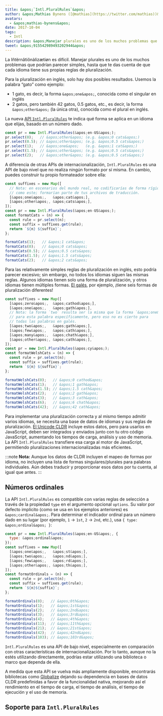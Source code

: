 ```yaml
---
title: &apos;`Intl.PluralRules`&apos;
author: &apos;Mathias Bynens ([@mathias](https://twitter.com/mathias))&apos;
avatars:
  - &apos;mathias-bynens&apos;
date: 2017-10-04
tags:
  - Intl
description: &apos;Manejar plurales es uno de los muchos problemas que podrían parecer simples, hasta que te das cuenta de que cada idioma tiene sus propias reglas de pluralización. ¡La API Intl.PluralRules puede ayudar!&apos;
tweet: &apos;915542989493202944&apos;
---
```

La Iñtërnâtiônàlizætiøn es difícil. Manejar plurales es uno de los muchos problemas que podrían parecer simples, hasta que te das cuenta de que cada idioma tiene sus propias reglas de pluralización.

Para la pluralización en inglés, solo hay dos posibles resultados. Usemos la palabra “gato” como ejemplo:

- 1 gato, es decir, la forma `&apos;one&apos;`, conocida como el singular en inglés
- 2 gatos, pero también 42 gatos, 0.5 gatos, etc., es decir, la forma `&apos;other&apos;` (la única otra), conocida como el plural en inglés.

La nueva [API `Intl.PluralRules`](https://github.com/tc39/proposal-intl-plural-rules) te indica qué forma se aplica en un idioma que elijas, basado en un número dado.

```js
const pr = new Intl.PluralRules(&apos;en-US&apos;);
pr.select(0);   // &apos;other&apos; (e.g. &apos;0 cats&apos;)
pr.select(0.5); // &apos;other&apos; (e.g. &apos;0.5 cats&apos;)
pr.select(1);   // &apos;one&apos;   (e.g. &apos;1 cat&apos;)
pr.select(1.5); // &apos;other&apos; (e.g. &apos;0.5 cats&apos;)
pr.select(2);   // &apos;other&apos; (e.g. &apos;0.5 cats&apos;)
```

<!--truncate-->
A diferencia de otras APIs de internacionalización, `Intl.PluralRules` es una API de bajo nivel que no realiza ningún formato por sí misma. En cambio, puedes construir tu propio formateador sobre ella:

```js
const suffixes = new Map([
  // Nota: en escenarios del mundo real, no codificarías de forma rígida los plurales
  // como este; formarían parte de tus archivos de traducción.
  [&apos;one&apos;,   &apos;cat&apos;],
  [&apos;other&apos;, &apos;cats&apos;],
]);
const pr = new Intl.PluralRules(&apos;en-US&apos;);
const formatCats = (n) => {
  const rule = pr.select(n);
  const suffix = suffixes.get(rule);
  return `${n} ${suffix}`;
};

formatCats(1);   // &apos;1 cat&apos;
formatCats(0);   // &apos;0 cats&apos;
formatCats(0.5); // &apos;0.5 cats&apos;
formatCats(1.5); // &apos;1.5 cats&apos;
formatCats(2);   // &apos;2 cats&apos;
```

Para las relativamente simples reglas de pluralización en inglés, esto podría parecer excesivo; sin embargo, no todos los idiomas siguen las mismas reglas. Algunos idiomas tienen solo una forma de pluralización, y otros idiomas tienen múltiples formas. [El galés](http://unicode.org/cldr/charts/latest/supplemental/language_plural_rules.html#rules), por ejemplo, ¡tiene seis formas de pluralización diferentes!

```js
const suffixes = new Map([
  [&apos;zero&apos;,  &apos;cathod&apos;],
  [&apos;one&apos;,   &apos;gath&apos;],
  // Nota: la forma `two` resulta ser la misma que la forma `&apos;one&apos;`
  // para esta palabra específicamente, pero eso no es cierto para
  // todas las palabras en galés.
  [&apos;two&apos;,   &apos;gath&apos;],
  [&apos;few&apos;,   &apos;cath&apos;],
  [&apos;many&apos;,  &apos;chath&apos;],
  [&apos;other&apos;, &apos;cath&apos;],
]);
const pr = new Intl.PluralRules(&apos;cy&apos;);
const formatWelshCats = (n) => {
  const rule = pr.select(n);
  const suffix = suffixes.get(rule);
  return `${n} ${suffix}`;
};

formatWelshCats(0);   // &apos;0 cathod&apos;
formatWelshCats(1);   // &apos;1 gath&apos;
formatWelshCats(1.5); // &apos;1.5 cath&apos;
formatWelshCats(2);   // &apos;2 gath&apos;
formatWelshCats(3);   // &apos;3 cath&apos;
formatWelshCats(6);   // &apos;6 chath&apos;
formatWelshCats(42);  // &apos;42 cath&apos;
```

Para implementar una pluralización correcta y al mismo tiempo admitir varios idiomas, se necesita una base de datos de idiomas y sus reglas de pluralización. [El Unicode CLDR](http://cldr.unicode.org/) incluye estos datos, pero para usarlos en JavaScript, deben ser integrados y enviados junto con tu otro código JavaScript, aumentando los tiempos de carga, análisis y uso de memoria. La API `Intl.PluralRules` transfiere esa carga al motor de JavaScript, permitiendo pluralizaciones internacionalizadas más eficientes.

:::note
**Nota:** Aunque los datos de CLDR incluyen el mapeo de formas por idioma, no incluyen una lista de formas singulares/plurales para palabras individuales. Aún debes traducir y proporcionar esos datos por tu cuenta, al igual que antes.
:::

## Números ordinales

La API `Intl.PluralRules` es compatible con varias reglas de selección a través de la propiedad `type` en el argumento opcional `options`. Su valor por defecto implícito (como se usa en los ejemplos anteriores) es `&apos;cardinal&apos;`. Para determinar el indicador ordinal para un número dado en su lugar (por ejemplo, `1` → `1st`, `2` → `2nd`, etc.), usa `{ type: &apos;ordinal&apos; }`:

```js
const pr = new Intl.PluralRules(&apos;en-US&apos;, {
  type: &apos;ordinal&apos;
});
const suffixes = new Map([
  [&apos;one&apos;,   &apos;st&apos;],
  [&apos;two&apos;,   &apos;nd&apos;],
  [&apos;few&apos;,   &apos;rd&apos;],
  [&apos;other&apos;, &apos;th&apos;],
]);
const formatOrdinals = (n) => {
  const rule = pr.select(n);
  const suffix = suffixes.get(rule);
  return `${n}${suffix}`;
};

formatOrdinals(0);   // &apos;0th&apos;
formatOrdinals(1);   // &apos;1st&apos;
formatOrdinals(2);   // &apos;2nd&apos;
formatOrdinals(3);   // &apos;3rd&apos;
formatOrdinals(4);   // &apos;4th&apos;
formatOrdinals(11);  // &apos;11th&apos;
formatOrdinals(21);  // &apos;21st&apos;
formatOrdinals(42);  // &apos;42nd&apos;
formatOrdinals(103); // &apos;103rd&apos;
```

`Intl.PluralRules` es una API de bajo nivel, especialmente en comparación con otras características de internacionalización. Por lo tanto, aunque no la estés utilizando directamente, podrías estar utilizando una biblioteca o marco que dependa de ella.

A medida que esta API se vuelva más ampliamente disponible, encontrarás bibliotecas como [Globalize](https://github.com/globalizejs/globalize#plural-module) dejando su dependencia en bases de datos CLDR predefinidas a favor de la funcionalidad nativa, mejorando así el rendimiento en el tiempo de carga, el tiempo de análisis, el tiempo de ejecución y el uso de memoria.

## Soporte para `Intl.PluralRules`

<feature-support chrome="63 /blog/v8-release-63"
                 firefox="58"
                 safari="13"
                 nodejs="10"
                 babel="no"></feature-support>

